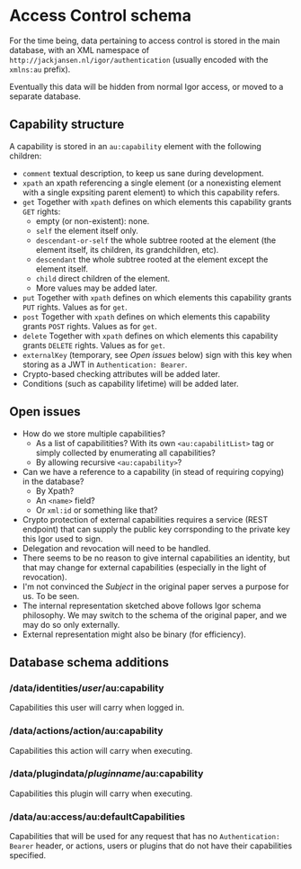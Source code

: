 # Access Control schema

For the time being, data pertaining to access control is stored in the main database, with an XML namespace of `http://jackjansen.nl/igor/authentication` (usually encoded with the `xmlns:au` prefix).

Eventually this data will be hidden from normal Igor access, or moved to a separate database.

## Capability structure

A capability is stored in an `au:capability` element with the following children:

* `comment` textual description, to keep us sane during development.
* `xpath` an xpath referencing a single element (or a nonexisting element with a single expsiting parent element) to which this capability refers.
* `get` Together with `xpath` defines on which elements this capability grants `GET` rights:
	* empty (or non-existent): none.
	* `self` the element itself only.
	* `descendant-or-self` the whole subtree rooted at the element (the element itself, its children, its grandchildren, etc).
	* `descendant` the whole subtree rooted at the element except the element itself.
	* `child` direct children of the element.
	* More values may be added later.
* `put` Together with `xpath` defines on which elements this capability grants `PUT` rights. Values as for `get`.
* `post` Together with `xpath` defines on which elements this capability grants `POST` rights. Values as for `get`.
* `delete` Together with `xpath` defines on which elements this capability grants `DELETE` rights. Values as for `get`.
* `externalKey` (temporary, see _Open issues_ below) sign with this key when storing as a JWT in `Authentication: Bearer`.
* Crypto-based checking attributes will be added later.
* Conditions (such as capability lifetime) will be added later.

## Open issues

* How do we store multiple capabilities? 
	* As a list of capabilitities? With its own `<au:capabilitList>` tag or simply collected by enumerating all capabilities?
	* By allowing recursive `<au:capability>`?
* Can we have a reference to a capability (in stead of requiring copying) in the database?
	* By Xpath?
	* An `<name>` field?
	* Or `xml:id` or something like that?
* Crypto protection of external capabilities requires a service (REST endpoint) that can supply the public key corrsponding to the private key this Igor used to sign.
* Delegation and revocation will need to be handled.
* There seems to be no reason to give internal capabilities an identity, but that may change for external capabilities (especially in the light of revocation).
* I'm not convinced the _Subject_ in the original paper serves a purpose for us. To be seen.
* The internal representation sketched above follows Igor schema philosophy. We may switch to the schema of the original paper, and we may do so only externally.
* External representation might also be binary (for efficiency).

## Database schema additions

### /data/identities/_user_/au:capability

Capabilities this user will carry when logged in.

### /data/actions/action/au:capability

Capabilities this action will carry when executing.

### /data/plugindata/_pluginname_/au:capability

Capabilities this plugin will carry when executing.

### /data/au:access/au:defaultCapabilities


Capabilities that will be used for any request that has no `Authentication: Bearer` header, or actions, users or plugins that do not have their capabilities specified. 
